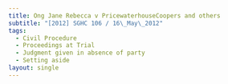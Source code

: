 ```yaml
---
title: Ong Jane Rebecca v PricewaterhouseCoopers and others
subtitle: "[2012] SGHC 106 / 16\_May\_2012"
tags:
  - Civil Procedure
  - Proceedings at Trial
  - Judgment given in absence of party
  - Setting aside
layout: single
---
```


